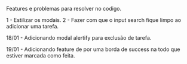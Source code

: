 Features e problemas para resolver no codigo.

1 - Estilizar os modais.
2 - Fazer com que o input search fique limpo ao adicionar uma tarefa.

18/01 - Adicionando modal alertify para exclusão de tarefa.

19/01 - Adicionando feature de por uma borda de success na todo que estiver marcada como feita.